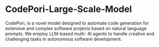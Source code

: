 # CodePori-Large-Scale-Model
CodePori, is a novel model designed to automate code generation for extensive and complex software projects based on natural language prompts. We employ LLM-based multi- AI agents to handle creative and challenging tasks in autonomous software development. 
